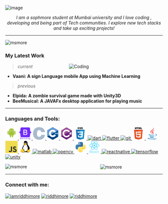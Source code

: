 ![image](https://user-images.githubusercontent.com/68859625/114295679-5bd6bf80-9ac4-11eb-8720-3758e387ac54.png)
<p align="center"><i>I am a sophmore student at Mumbai university and I love coding , developing and being part of Tech communities. I explore new tech stacks and take up exciting projects!</i></p>
<hr>
<p align="left"> <img src="https://komarev.com/ghpvc/?username=msmore&label=Profile%20views&color=0e75b6&style=flat" alt="msmore" /> </p>
<h3> My Latest Work</h3>

<img align="right" alt="Coding" width="300" src="https://user-images.githubusercontent.com/68859625/114297815-7c0c7b80-9ad0-11eb-9356-8f8ca1c47ef4.gif">
<blockquote><i>current</i></blockquote> 
<b><ul><li>Vaani: A sign Language mobile App using Machine Learning</li></ul></b>
<blockquote><i>previous</i></blockquote> 
<ul>
  <li><b>Elpida: A zombie survival game made with Unity3D</b></li>
  <li><b>BeeMusical: A JAVAFx desktop application for playing music</b></li>
</ul>
<hr>

<h3 align="left">Languages and Tools:</h3>
<p align="left"> <a href="https://developer.android.com" target="_blank"> <img src="https://raw.githubusercontent.com/devicons/devicon/master/icons/android/android-original-wordmark.svg" alt="android" width="40" height="40"/> </a> <a href="https://getbootstrap.com" target="_blank"> <img src="https://raw.githubusercontent.com/devicons/devicon/master/icons/bootstrap/bootstrap-plain-wordmark.svg" alt="bootstrap" width="40" height="40"/> </a> <a href="https://www.cprogramming.com/" target="_blank"> <img src="https://raw.githubusercontent.com/devicons/devicon/master/icons/c/c-original.svg" alt="c" width="40" height="40"/> </a> <a href="https://www.w3schools.com/cpp/" target="_blank"> <img src="https://raw.githubusercontent.com/devicons/devicon/master/icons/cplusplus/cplusplus-original.svg" alt="cplusplus" width="40" height="40"/> </a> <a href="https://www.w3schools.com/cs/" target="_blank"> <img src="https://raw.githubusercontent.com/devicons/devicon/master/icons/csharp/csharp-original.svg" alt="csharp" width="40" height="40"/> </a> <a href="https://www.w3schools.com/css/" target="_blank"> <img src="https://raw.githubusercontent.com/devicons/devicon/master/icons/css3/css3-original-wordmark.svg" alt="css3" width="40" height="40"/> </a> <a href="https://dart.dev" target="_blank"> <img src="https://www.vectorlogo.zone/logos/dartlang/dartlang-icon.svg" alt="dart" width="40" height="40"/> </a> <a href="https://flutter.dev" target="_blank"> <img src="https://www.vectorlogo.zone/logos/flutterio/flutterio-icon.svg" alt="flutter" width="40" height="40"/> </a> <a href="https://git-scm.com/" target="_blank"> <img src="https://www.vectorlogo.zone/logos/git-scm/git-scm-icon.svg" alt="git" width="40" height="40"/> </a> <a href="https://www.w3.org/html/" target="_blank"> <img src="https://raw.githubusercontent.com/devicons/devicon/master/icons/html5/html5-original-wordmark.svg" alt="html5" width="40" height="40"/> </a> <a href="https://www.java.com" target="_blank"> <img src="https://raw.githubusercontent.com/devicons/devicon/master/icons/java/java-original.svg" alt="java" width="40" height="40"/> </a> <a href="https://developer.mozilla.org/en-US/docs/Web/JavaScript" target="_blank"> <img src="https://raw.githubusercontent.com/devicons/devicon/master/icons/javascript/javascript-original.svg" alt="javascript" width="40" height="40"/> </a> <a href="https://www.linux.org/" target="_blank"> <img src="https://raw.githubusercontent.com/devicons/devicon/master/icons/linux/linux-original.svg" alt="linux" width="40" height="40"/> </a> <a href="https://www.mathworks.com/" target="_blank"> <img src="https://raw.githubusercontent.com/simple-icons/simple-icons/master/icons/mathworks.svg" alt="matlab" width="40" height="40"/> </a> <a href="https://opencv.org/" target="_blank"> <img src="https://www.vectorlogo.zone/logos/opencv/opencv-icon.svg" alt="opencv" width="40" height="40"/> </a> <a href="https://www.python.org" target="_blank"> <img src="https://raw.githubusercontent.com/devicons/devicon/master/icons/python/python-original.svg" alt="python" width="40" height="40"/> </a> <a href="https://reactjs.org/" target="_blank"> <img src="https://raw.githubusercontent.com/devicons/devicon/master/icons/react/react-original-wordmark.svg" alt="react" width="40" height="40"/> </a> <a href="https://reactnative.dev/" target="_blank"> <img src="https://reactnative.dev/img/header_logo.svg" alt="reactnative" width="40" height="40"/> </a> <a href="https://www.tensorflow.org" target="_blank"> <img src="https://www.vectorlogo.zone/logos/tensorflow/tensorflow-icon.svg" alt="tensorflow" width="40" height="40"/> </a> <a href="https://unity.com/" target="_blank"> <img src="https://www.vectorlogo.zone/logos/unity3d/unity3d-icon.svg" alt="unity" width="40" height="40"/> </a> </p>

<p><img width="300px" align="left" src="https://github-readme-stats.vercel.app/api/top-langs?username=msmore&show_icons=true&locale=en&layout=compact" alt="msmore" /></p>

<p>&nbsp;<img width="300px" align="center" src="https://github-readme-stats.vercel.app/api?username=msmore&show_icons=true&locale=en" alt="msmore" /></p>
<hr>
<h3 align="left">Connect with me:</h3>
<p align="left">
<a href="https://twitter.com/iamriddhimore" target="blank"><img align="center" src="https://cdn.jsdelivr.net/npm/simple-icons@3.0.1/icons/twitter.svg" alt="iamriddhimore" height="30" width="40" /></a>
<a href="https://linkedin.com/in/riddhimore" target="blank"><img align="center" src="https://cdn.jsdelivr.net/npm/simple-icons@3.0.1/icons/linkedin.svg" alt="riddhimore" height="30" width="40" /></a>
<!-- <a href="https://fb.com/riddhi.more11" target="blank"><img align="center" src="https://cdn.jsdelivr.net/npm/simple-icons@3.0.1/icons/facebook.svg" alt="riddhi.more11" height="30" width="40" /></a> -->
<a href="https://www.hackerrank.com/riddhimore" target="blank"><img align="center" src="https://cdn.jsdelivr.net/npm/simple-icons@3.0.1/icons/hackerrank.svg" alt="riddhimore" height="30" width="40" /></a>
</p>
